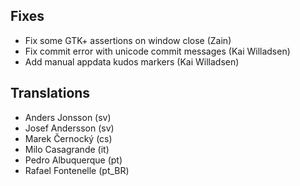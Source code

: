 
<!--
2015-12-10 meld 3.14.2
======================
-->

Fixes
-----

* Fix some GTK+ assertions on window close (Zain)
* Fix commit error with unicode commit messages (Kai Willadsen)
* Add manual appdata kudos markers (Kai Willadsen)

Translations
------------

* Anders Jonsson (sv)
* Josef Andersson (sv)
* Marek Černocký (cs)
* Milo Casagrande (it)
* Pedro Albuquerque (pt)
* Rafael Fontenelle (pt_BR)
